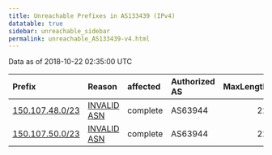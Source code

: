 ```yaml
---
title: Unreachable Prefixes in AS133439 (IPv4)
datatable: true
sidebar: unreachable_sidebar
permalink: unreachable_AS133439-v4.html
---
```


Data as of 2018-10-22 02:35:00 UTC


<div class="datatable-begin"></div>

| Prefix                                                   | Reason                                                                                                  | affected   | Authorized AS   |   MaxLength | Anchor                                       |   unreachable /24s |
|:---------------------------------------------------------|:--------------------------------------------------------------------------------------------------------|:-----------|:----------------|------------:|:---------------------------------------------|-------------------:|
| [150.107.48.0/23](https://stat.ripe.net/150.107.48.0/23) | [INVALID ASN](https://rpki-validator.ripe.net/announcement-preview?asn=AS133439&prefix=150.107.48.0/23) | complete   | AS63944         |          22 | [APNIC](unreachable_APNIC_RPKI_Root-v4.html) |                  2 |
| [150.107.50.0/23](https://stat.ripe.net/150.107.50.0/23) | [INVALID ASN](https://rpki-validator.ripe.net/announcement-preview?asn=AS133439&prefix=150.107.50.0/23) | complete   | AS63944         |          22 | [APNIC](unreachable_APNIC_RPKI_Root-v4.html) |                  2 |

<div class="datatable-end"></div>